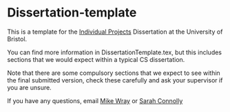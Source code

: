 # Dissertation-template

This is a template for the [Individual
Projects](https://cs-uob-individual-project.github.io/) Dissertation at the
University of Bristol.

You can find more information in DissertationTemplate.tex, but this includes
sections that we would expect within a typical CS dissertation.

Note that there are some compulsory sections that we expect to see within the
final submitted version, check these carefully and ask your supervisor if you
are unsure.


If you have any questions, email [Mike Wray](mailto:michael.wray@bristol.ac.uk)
or [Sarah Connolly](mailto:sarah.connolly@bristol.ac.uk)
